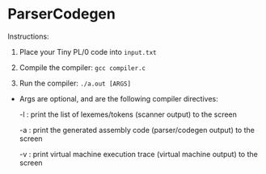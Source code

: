 # ParserCodegen

Instructions:

1. Place your Tiny PL/0 code into ```input.txt```

2. Compile the compiler: ```gcc compiler.c```

3. Run the compiler: ```./a.out [ARGS]```

* Args are optional, and are the following compiler directives:

  -l : print the list of lexemes/tokens (scanner output) to the screen

  -a : print the generated assembly code (parser/codegen output) to the screen

  -v : print virtual machine execution trace (virtual machine output) to the screen
  
